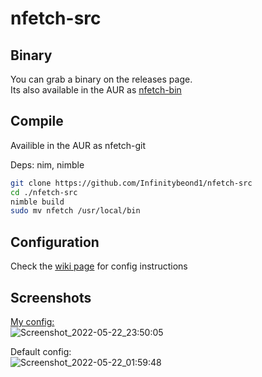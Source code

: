 # nfetch-src

## Binary
You can grab a binary on the releases page.</br> Its also available in the AUR as [nfetch-bin](https://aur.archlinux.org/packages/nfetch-bin)

## Compile

Availible in the AUR as nfetch-git</br>

Deps: nim, nimble

```bash
git clone https://github.com/Infinitybeond1/nfetch-src
cd ./nfetch-src
nimble build
sudo mv nfetch /usr/local/bin
```

## Configuration
Check the [wiki page](https://github.com/Infinitybeond1/nfetch-src/wiki) for config instructions

## Screenshots
[My config:](https://github.com/Infinitybeond1/nfetch-src/wiki/Config#my-config)</br>
![Screenshot_2022-05-22_23:50:05](https://user-images.githubusercontent.com/88919270/169748532-abab932e-2d1d-430b-807d-edc61831f54e.png)

Default config:</br>
![Screenshot_2022-05-22_01:59:48](https://user-images.githubusercontent.com/88919270/169749948-0687f4aa-e68a-4583-aa18-0262db2de526.png)




